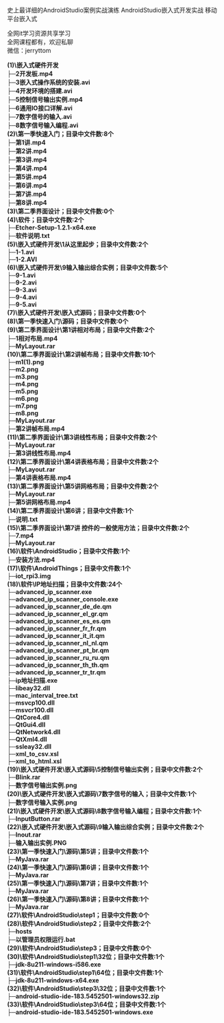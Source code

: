 史上最详细的AndroidStudio案例实战演练 AndroidStudio嵌入式开发实战 移动平台嵌入式

全网it学习资源共享学习<br>全网课程都有，欢迎私聊<br>微信：jerryttom<br>

<strong>(1)\嵌入式硬件开发</strong><br> <strong>├─2开发板.mp4</strong><br> <strong>├─3嵌入式操作系统的安装.avi</strong><br> <strong>├─4开发环境的搭建.avi</strong><br> <strong>├─5控制信号输出实例.mp4</strong><br> <strong>├─6通用IO接口详解.avi</strong><br> <strong>├─7数字信号的输入.avi</strong><br> <strong>├─8数字信号输入编程.avi</strong><br> <strong>(2)\第一季快速入门；目录中文件数:8个</strong><br> <strong>├─第1讲.mp4</strong><br> <strong>├─第2讲.mp4</strong><br> <strong>├─第3讲.mp4</strong><br> <strong>├─第4讲.mp4</strong><br> <strong>├─第5讲.mp4</strong><br> <strong>├─第6讲.mp4</strong><br> <strong>├─第7讲.mp4</strong><br> <strong>├─第8讲.mp4</strong><br> <strong>(3)\第二季界面设计；目录中文件数:0个</strong><br> <strong>(4)\软件；目录中文件数:2个</strong><br> <strong>├─Etcher-Setup-1.2.1-x64.exe</strong><br> <strong>├─软件说明.txt</strong><br> <strong>(5)\嵌入式硬件开发\1从这里起步；目录中文件数:2个</strong><br> <strong>├─1-1.avi</strong><br> <strong>├─1-2.AVI</strong><br> <strong>(6)\嵌入式硬件开发\9输入输出综合实例；目录中文件数:5个</strong><br> <strong>├─9-1.avi</strong><br> <strong>├─9-2.avi</strong><br> <strong>├─9-3.avi</strong><br> <strong>├─9-4.avi</strong><br> <strong>├─9-5.avi</strong><br> <strong>(7)\嵌入式硬件开发\嵌入式源码；目录中文件数:0个</strong><br> <strong>(8)\第一季快速入门\源码；目录中文件数:0个</strong><br> <strong>(9)\第二季界面设计\第1讲相对布局；目录中文件数:2个</strong><br> <strong>├─1相对布局.mp4</strong><br> <strong>├─MyLayout.rar</strong><br> <strong>(10)\第二季界面设计\第2讲帧布局；目录中文件数:10个</strong><br> <strong>├─m1(1).png</strong><br> <strong>├─m2.png</strong><br> <strong>├─m3.png</strong><br> <strong>├─m4.png</strong><br> <strong>├─m5.png</strong><br> <strong>├─m6.png</strong><br> <strong>├─m7.png</strong><br> <strong>├─m8.png</strong><br> <strong>├─MyLayout.rar</strong><br> <strong>├─第2讲帧布局.mp4</strong><br> <strong>(11)\第二季界面设计\第3讲线性布局；目录中文件数:2个</strong><br> <strong>├─MyLayout.rar</strong><br> <strong>├─第3讲线性布局.mp4</strong><br> <strong>(12)\第二季界面设计\第4讲表格布局；目录中文件数:2个</strong><br> <strong>├─MyLayout.rar</strong><br> <strong>├─第4讲表格布局.mp4</strong><br> <strong>(13)\第二季界面设计\第5讲网格布局；目录中文件数:2个</strong><br> <strong>├─MyLayout.rar</strong><br> <strong>├─第5讲网格布局.mp4</strong><br> <strong>(14)\第二季界面设计\第6讲；目录中文件数:1个</strong><br> <strong>├─说明.txt</strong><br> <strong>(15)\第二季界面设计\第7讲 控件的一般使用方法；目录中文件数:2个</strong><br> <strong>├─7.mp4</strong><br> <strong>├─MyLayout.rar</strong><br> <strong>(16)\软件\AndroidStudio；目录中文件数:1个</strong><br> <strong>├─安装方法.mp4</strong><br> <strong>(17)\软件\AndroidThings；目录中文件数:1个</strong><br> <strong>├─iot_rpi3.img</strong><br> <strong>(18)\软件\IP地址扫描；目录中文件数:24个</strong><br> <strong>├─advanced_ip_scanner.exe</strong><br> <strong>├─advanced_ip_scanner_console.exe</strong><br> <strong>├─advanced_ip_scanner_de_de.qm</strong><br> <strong>├─advanced_ip_scanner_el_gr.qm</strong><br> <strong>├─advanced_ip_scanner_es_es.qm</strong><br> <strong>├─advanced_ip_scanner_fr_fr.qm</strong><br> <strong>├─advanced_ip_scanner_it_it.qm</strong><br> <strong>├─advanced_ip_scanner_nl_nl.qm</strong><br> <strong>├─advanced_ip_scanner_pt_br.qm</strong><br> <strong>├─advanced_ip_scanner_ru_ru.qm</strong><br> <strong>├─advanced_ip_scanner_th_th.qm</strong><br> <strong>├─advanced_ip_scanner_tr_tr.qm</strong><br> <strong>├─ip地址扫描.exe</strong><br> <strong>├─libeay32.dll</strong><br> <strong>├─mac_interval_tree.txt</strong><br> <strong>├─msvcp100.dll</strong><br> <strong>├─msvcr100.dll</strong><br> <strong>├─QtCore4.dll</strong><br> <strong>├─QtGui4.dll</strong><br> <strong>├─QtNetwork4.dll</strong><br> <strong>├─QtXml4.dll</strong><br> <strong>├─ssleay32.dll</strong><br> <strong>├─xml_to_csv.xsl</strong><br> <strong>├─xml_to_html.xsl</strong><br> <strong>(19)\嵌入式硬件开发\嵌入式源码\5控制信号输出实例；目录中文件数:2个</strong><br> <strong>├─Blink.rar</strong><br> <strong>├─数字信号输出实例.png</strong><br> <strong>(20)\嵌入式硬件开发\嵌入式源码\7数字信号的输入；目录中文件数:1个</strong><br> <strong>├─数字信号输入实例.png</strong><br> <strong>(21)\嵌入式硬件开发\嵌入式源码\8数字信号输入编程；目录中文件数:1个</strong><br> <strong>├─InputButton.rar</strong><br> <strong>(22)\嵌入式硬件开发\嵌入式源码\9输入输出综合实例；目录中文件数:2个</strong><br> <strong>├─Inout.rar</strong><br> <strong>├─输入输出实例.PNG</strong><br> <strong>(23)\第一季快速入门\源码\第5讲；目录中文件数:1个</strong><br> <strong>├─MyJava.rar</strong><br> <strong>(24)\第一季快速入门\源码\第6讲；目录中文件数:1个</strong><br> <strong>├─MyJava.rar</strong><br> <strong>(25)\第一季快速入门\源码\第7讲；目录中文件数:1个</strong><br> <strong>├─MyJava.rar</strong><br> <strong>(26)\第一季快速入门\源码\第8讲；目录中文件数:1个</strong><br> <strong>├─MyJava.rar</strong><br> <strong>(27)\软件\AndroidStudio\step1；目录中文件数:0个</strong><br> <strong>(28)\软件\AndroidStudio\step2；目录中文件数:2个</strong><br> <strong>├─hosts</strong><br> <strong>├─以管理员权限运行.bat</strong><br> <strong>(29)\软件\AndroidStudio\step3；目录中文件数:0个</strong><br> <strong>(30)\软件\AndroidStudio\step1\32位；目录中文件数:1个</strong><br> <strong>├─jdk-8u211-windows-i586.exe</strong><br> <strong>(31)\软件\AndroidStudio\step1\64位；目录中文件数:1个</strong><br> <strong>├─jdk-8u211-windows-x64.exe</strong><br> <strong>(32)\软件\AndroidStudio\step3\32位；目录中文件数:1个</strong><br> <strong>├─android-studio-ide-183.5452501-windows32.zip</strong><br> <strong>(33)\软件\AndroidStudio\step3\64位；目录中文件数:1个</strong><br> <strong>├─android-studio-ide-183.5452501-windows.exe</strong>